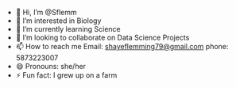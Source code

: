 - 👋 Hi, I’m @Sflemm
- 👀 I’m interested in Biology
- 🌱 I’m currently learning Science
- 💞️ I’m looking to collaborate on Data Science Projects
- 📫 How to reach me Email: shayeflemming79@gmail.com phone: 5873223007
- 😄 Pronouns: she/her
- ⚡ Fun fact: I grew up on a farm

<!---
Sflemm/Sflemm is a ✨ special ✨ repository because its `README.md` (this file) appears on your GitHub profile.
You can click the Preview link to take a look at your changes.
--->
